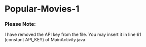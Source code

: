 # Popular-Movies-1

### Please Note:

I have removed the API key from the file. You may insert it in line 61 (constant API_KEY) of MainActivity.java
